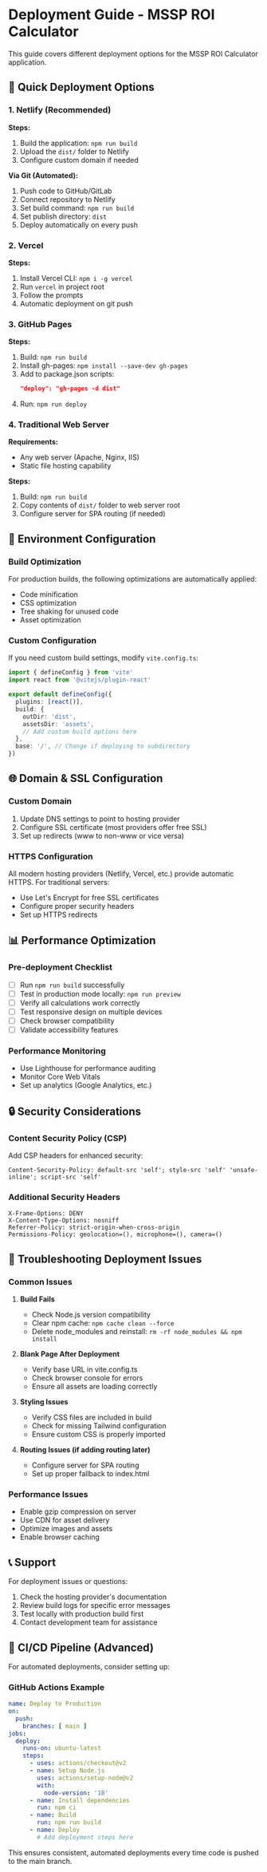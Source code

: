 # Deployment Guide - MSSP ROI Calculator

This guide covers different deployment options for the MSSP ROI Calculator application.

## 🚀 Quick Deployment Options

### 1. Netlify (Recommended)

**Steps:**
1. Build the application: `npm run build`
2. Upload the `dist/` folder to Netlify
3. Configure custom domain if needed

**Via Git (Automated):**
1. Push code to GitHub/GitLab
2. Connect repository to Netlify
3. Set build command: `npm run build`
4. Set publish directory: `dist`
5. Deploy automatically on every push

### 2. Vercel

**Steps:**
1. Install Vercel CLI: `npm i -g vercel`
2. Run `vercel` in project root
3. Follow the prompts
4. Automatic deployment on git push

### 3. GitHub Pages

**Steps:**
1. Build: `npm run build`
2. Install gh-pages: `npm install --save-dev gh-pages`
3. Add to package.json scripts:
   ```json
   "deploy": "gh-pages -d dist"
   ```
4. Run: `npm run deploy`

### 4. Traditional Web Server

**Requirements:**
- Any web server (Apache, Nginx, IIS)
- Static file hosting capability

**Steps:**
1. Build: `npm run build`
2. Copy contents of `dist/` folder to web server root
3. Configure server for SPA routing (if needed)

## 🔧 Environment Configuration

### Build Optimization

For production builds, the following optimizations are automatically applied:
- Code minification
- CSS optimization
- Tree shaking for unused code
- Asset optimization

### Custom Configuration

If you need custom build settings, modify `vite.config.ts`:

```typescript
import { defineConfig } from 'vite'
import react from '@vitejs/plugin-react'

export default defineConfig({
  plugins: [react()],
  build: {
    outDir: 'dist',
    assetsDir: 'assets',
    // Add custom build options here
  },
  base: '/', // Change if deploying to subdirectory
})
```

## 🌐 Domain & SSL Configuration

### Custom Domain
1. Update DNS settings to point to hosting provider
2. Configure SSL certificate (most providers offer free SSL)
3. Set up redirects (www to non-www or vice versa)

### HTTPS Configuration
All modern hosting providers (Netlify, Vercel, etc.) provide automatic HTTPS. For traditional servers:
- Use Let's Encrypt for free SSL certificates
- Configure proper security headers
- Set up HTTPS redirects

## 📊 Performance Optimization

### Pre-deployment Checklist
- [ ] Run `npm run build` successfully
- [ ] Test in production mode locally: `npm run preview`
- [ ] Verify all calculations work correctly
- [ ] Test responsive design on multiple devices
- [ ] Check browser compatibility
- [ ] Validate accessibility features

### Performance Monitoring
- Use Lighthouse for performance auditing
- Monitor Core Web Vitals
- Set up analytics (Google Analytics, etc.)

## 🔒 Security Considerations

### Content Security Policy (CSP)
Add CSP headers for enhanced security:
```
Content-Security-Policy: default-src 'self'; style-src 'self' 'unsafe-inline'; script-src 'self'
```

### Additional Security Headers
```
X-Frame-Options: DENY
X-Content-Type-Options: nosniff
Referrer-Policy: strict-origin-when-cross-origin
Permissions-Policy: geolocation=(), microphone=(), camera=()
```

## 🚨 Troubleshooting Deployment Issues

### Common Issues

1. **Build Fails**
   - Check Node.js version compatibility
   - Clear npm cache: `npm cache clean --force`
   - Delete node_modules and reinstall: `rm -rf node_modules && npm install`

2. **Blank Page After Deployment**
   - Verify base URL in vite.config.ts
   - Check browser console for errors
   - Ensure all assets are loading correctly

3. **Styling Issues**
   - Verify CSS files are included in build
   - Check for missing Tailwind configuration
   - Ensure custom CSS is properly imported

4. **Routing Issues (if adding routing later)**
   - Configure server for SPA routing
   - Set up proper fallback to index.html

### Performance Issues
- Enable gzip compression on server
- Use CDN for asset delivery
- Optimize images and assets
- Enable browser caching

## 📞 Support

For deployment issues or questions:
1. Check the hosting provider's documentation
2. Review build logs for specific error messages
3. Test locally with production build first
4. Contact development team for assistance

## 🔄 CI/CD Pipeline (Advanced)

For automated deployments, consider setting up:

### GitHub Actions Example
```yaml
name: Deploy to Production
on:
  push:
    branches: [ main ]
jobs:
  deploy:
    runs-on: ubuntu-latest
    steps:
      - uses: actions/checkout@v2
      - name: Setup Node.js
        uses: actions/setup-node@v2
        with:
          node-version: '18'
      - name: Install dependencies
        run: npm ci
      - name: Build
        run: npm run build
      - name: Deploy
        # Add deployment steps here
```

This ensures consistent, automated deployments every time code is pushed to the main branch. 